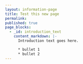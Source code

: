 ```yaml
---
layout: information-page
title: Test this new page
permalink:
published: true
page_blocks:
  - _id: introduction_text
    content_markdown: |-
      Introduction text goes here.

      * bullet 1
      * bullet 2
---
```

